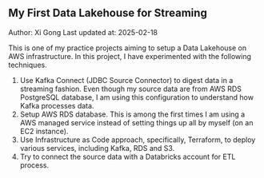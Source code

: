 ## My First Data Lakehouse for Streaming

Author: Xi Gong
Last updated at: 2025-02-18

This is one of my practice projects aiming to setup a Data Lakehouse on AWS infrastructure. 
In this project, I have experimented with the following techniques. 
1. Use Kafka Connect (JDBC Source Connector) to digest data in a streaming fashion. Even though my source data are from AWS RDS PostgreSQL database, I am using this configuration to understand how Kafka processes data.
2. Setup AWS RDS database. This is among the first times I am using a AWS managed service instead of setting things up all by myself (on an EC2 instance). 
3. Use Infrastructure as Code approach, specifically, Terraform, to deploy various services, including Kafka, RDS and S3.
4. Try to connect the source data with a Databricks account for ETL process.
